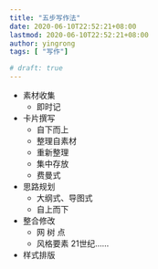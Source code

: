 ```yaml
---
title: "五步写作法"
date: 2020-06-10T22:52:21+08:00
lastmod: 2020-06-10T22:52:21+08:00 
author: yingrong
tags: [ "写作"]

# draft: true
---
```


* 素材收集
  - 即时记
* 卡片撰写
  - 自下而上
  - 整理自素材
  - 重新整理
  - 集中存放
  - 费曼式
* 思路规划
  - 大纲式、导图式
  - 自上而下
* 整合修改
  - 网 树 点
  - 风格要素 21世纪……
* 样式排版
